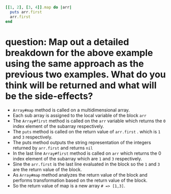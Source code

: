 ```ruby
[[1, 2], [3, 4]].map do |arr|
  puts arr.first
  arr.first
end
```
# question: Map out a detailed breakdown for the above example using the same approach as the previous two examples. What do you think will be returned and what will be the side-effects?

- `Array#map` method is called on a multidimensional array.
- Each sub array is assigned to the local variable of the block `arr`
- The `Array#first` method is called on the `arr` variable which returns the `0` index
  element of the subarray respectively.
- The `puts` method is called on the return value of `arr.first` . which is `1` and `3`
  respectively.
- The puts method outputs the string representation of the integers returned by `arr.first`
  and returns `nil`
- In the last line `Array#first` method is called on `arr` which returns the 0 index element
  of the subarray which are `1` and `3` respectively.
- Sine the `arr.first` is the last line evaluated in the block so the `1` and `3` are the 
  return value of the block.
- As `Array#map` method analyzes the return value of the block and performs transformation 
  based on the return value of the block.
- So the return value of map is a new array `# => [1,3]`.